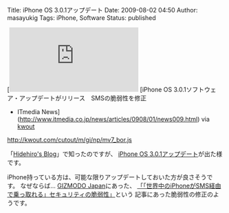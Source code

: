 Title: iPhone OS 3.0.1アップデート
Date: 2009-08-02 04:50
Author: masayukig
Tags: iPhone, Software
Status: published


[![http://www.itmedia.co.jp/news/articles/0908/01/news009.html](http://kwout.com/cutout/m/gi/np/mv7_bor.jpg "iPhone OS 3.0.1ソフトウェア・アップデートがリリース　SMSの脆弱性を修正 - ITmedia News")
](http://www.itmedia.co.jp/news/articles/0908/01/news009.html)
[iPhone OS 3.0.1ソフトウェア・アップデートがリリース　SMSの脆弱性を修正
- ITmedia
News](http://www.itmedia.co.jp/news/articles/0908/01/news009.html) via
[kwout](http://itmedia.kwout.com/quote/mginpmv7)


<http://kwout.com/cutout/m/gi/np/mv7_bor.js>

「[Hidehiro's
Blog](http://hidehiro.asablo.jp/blog/2009/08/01/4471963)」で知ったのですが、
[iPhone OS
3.0.1アップデート](http://support.apple.com/kb/HT3754)が出た様です。

iPhone持っている方は、可能な限りアップデートしておいた方が良さそうです。
なぜならば...
[GIZMODO
Japan](http://www.gizmodo.jp/common/img/head_main_siteid.jpg)にあった、
[「「世界中のiPhoneがSMS経由で乗っ取れる」セキュリティの脆弱性」](http://www.gizmodo.jp/2009/07/iphonesms.html)という
記事にあった脆弱性の修正のようです。
